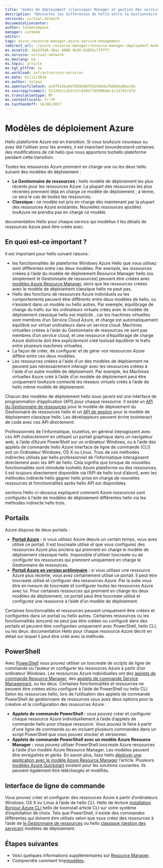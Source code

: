 ```yaml
---
title: "modes de déploiement (classique) Manager et gestion des services aaaResource | Documents Microsoft"
description: "Découvrez les différences de hello entre le Gestionnaire de ressources et les modèles de déploiement classique."
services: virtual-network
documentationcenter: 
author: telmosampaio
manager: carmonm
editor: 
tags: azure-resource-manager,azure-service-management
redirect_url: ./azure-resource-manager/resource-manager-deployment-model
ms.assetid: 18a235d8-38ac-4886-9e56-b3855c73ffff
ms.service: virtual-network
ms.devlang: na
ms.topic: article
ms.tgt_pltfrm: na
ms.workload: infrastructure-services
ms.date: 02/11/2016
ms.author: telmos
ms.openlocfilehash: e14f815ba9d79d9dd8f83b45bda78d0eba0bec56
ms.sourcegitcommit: 523283cc1b3c37c428e77850964dc1c33742c5f0
ms.translationtype: MT
ms.contentlocale: fr-FR
ms.lasthandoff: 10/06/2017
---
```

# <a name="azure-deployment-models"></a>Modèles de déploiement Azure
Hello plateforme Azure est en transition.  Si vous tooAzure nouveaux ou avez été l’utiliser pour les années, il est important toounderstand certaines des modifications de clé hello que nous apportons toohello plateforme pendant cette transition.

Toutes les ressources Azure prennent en charge une ou les deux hello suivant des modèles de déploiement :

* **Le Gestionnaire de ressources :** hello modèle de déploiement les plus récents pour les ressources Azure. La plupart des ressources les plus récentes prennent déjà en charge ce modèle de déploiement ; à terme, ce sera le cas de toutes les ressources.   
* **Classique :** ce modèle est pris en charge dès maintenant par la plupart des ressources Azure existantes. Nouvelles ressources ajoutées tooAzure ne prendra pas en charge ce modèle.

documentation Hello pour chaque service qui modélise il les détails de ressources Azure peut être créée avec.

## <a name="why-does-this-matter"></a>En quoi est-ce important ?
Il est important pour hello suivant raisons :

* les fonctionnalités de plateforme Windows Azure Hello que vous utilisez sont différentes entre ces deux modèles.  Par exemple, les ressources créées à l’aide du modèle de déploiement Resource Manager hello (ou simplement le Gestionnaire de ressources) peuvent être créées avec [modèles Azure Resource Manager](azure-resource-manager/resource-group-overview.md#template-deployment), alors que les ressources créées avec le modèle de déploiement classique hello ne peut pas.
* Hello des fonctions de ressources Azure individuels ou les comportements peuvent être différents entre deux modèles de hello, ou n’existent dans un modèle ou hello autres.  Par exemple, équilibrage de charge du trafic sur les ordinateurs virtuels créés avec le modèle de déploiement classique hello est *implicite* , car les machines virtuelles sont membres d’un Service Cloud Azure, et charge est automatiquement équilibré sur virtuel ordinateurs dans un service cloud. Machines virtuelles créées à l’aide du Gestionnaire de ressources ne sont pas membres d’un service cloud, et une ressource d’équilibrage de charge Azure distincte doit être *explicitement* créé tooload équilibrer le trafic entre plusieurs machines virtuelles.  
* La façon de créer, de configurer et de gérer vos ressources Azure diffère entre ces deux modèles.
* Les ressources créées à l'aide d'un des modèles de déploiement ne peuvent pas nécessairement interagir avec les ressources créées à l'aide d'un autre modèle de déploiement. Par exemple, les Machines virtuelles Azure créé à l’aide d’un modèle de déploiement peut être uniquement tooAzure connecté les réseaux virtuels créés à l’aide de hello même modèle de déploiement.    

Chacun des modèles de déploiement hello sous-jacent est une interface de programmation d’application (API) pour chaque ressource.  Il existe un [API du Gestionnaire de ressources](https://msdn.microsoft.com/library/azure/dn948464.aspx) pour le modèle de déploiement du Gestionnaire de ressources hello et un [API de gestion](https://msdn.microsoft.com/library/azure/ee460799.aspx) pour le modèle de déploiement classique hello. Les développeurs peuvent écrire toointeract de code avec ces API *directement*.  

Professionnels de l’informatique, toutefois, en général interagissent avec ces API *indirectement* en utilisant un portail graphique dans un navigateur web, à l’aide d’Azure PowerShell sur un ordinateur Windows, ou à l’aide des applets de commande hello Azure Interface de ligne de commande (CLI) soit un Ordinateur Windows, OS X ou Linux. Trois de ces méthodes indirectes utilisés par hello professionnel de l’informatique interagissent directement avec les API de hello. Cela signifie que lorsque de nouvelles fonctionnalités sont introduite toohello Azure plateforme ou des ressources, il est toujours directement disponible via l’API de hello tout d’abord, avec les méthodes indirecte hello gagner hello prise en charge de nouvelles ressources et fonctionnalités après hello API est disponibles.  

sections Hello ci-dessous expliquent comment Azure ressources sont configurés à l’aide de modèles de déploiement différentes hello via les méthodes indirecte hello trois.

## <a name="portals"></a>Portails
Azure dispose de deux portails :

* **[Portail Azure](https://manage.windowsazure.com) :** si vous utilisez Azure depuis un certain temps, vous avez utilisé ce portail. Il est toocreate utilisé et que vous configurez des ressources Azure plus anciens qui prennent en charge le modèle de déploiement classique hello. Impossible d’utiliser toocreate ou de configurer les ressources qui prennent uniquement en charge le Gestionnaire de ressources. 
* **[Portail Azure en version préliminaire](https://azure.microsoft.com/overview/preview-portal/) :** si vous utilisez une ressource Azure plus récente, vous avez certainement utilisé ce portail. Il peut être toocreate utilisé et configurer des ressources Azure. Par la suite vous être en mesure de toocreate et configurer toutes les ressources Azure avec lui. Pour certaines ressources qui prennent en charge les deux modèles de déploiement, ce portail peut être toocreate utilisé et configurez une ressource à l’aide d’un modèle de déploiement. 

Certaines fonctionnalités et ressources peuvent uniquement être créées et configurées dans un portail ou hello autres. Certaines ressources ou les fonctionnalités (encore) ne peut pas être créées ou configuré dans des portails et peuvent être configurées uniquement avec PowerShell, hello CLI, ou les deux. documentation Hello pour chaque ressource Azure décrit en détail sur lequel il peut être créé avec la méthode. 

## <a name="powershell"></a>PowerShell
Avec [PowerShell](/powershell/azureps-cmdlets-docs) vous pouvez utiliser un toocreate de scripts de ligne de commande ou l’auteur et configurer les ressources Azure à partir d’un ordinateur Windows.  Les ressources Azure individuelles ont des [applets de commande Resource Manager](/powershell/azure/overview), des [applets de commande Service Management](/powershell/azure/overview?view=azuresmps-3.7.0), ou les deux.  Certaines fonctionnalités et ressources ne peuvent être créées et/ou configuré à l’aide de PowerShell ou hello CLI. Selon les ressources hello, lors de l’utilisation des applets de commande PowerShell de gestionnaire de ressources vous avez deux options pour la création et la configuration des ressources Azure :

* **Applets de commande PowerShell :** vous pouvez créer et configurer chaque ressource Azure individuellement à l’aide d’applets de commande hello pour chaque ressource. Vous pouvez le faire à partir d'une ligne de commande ou en incluant plusieurs commandes dans un script PowerShell que vous pouvez stocker et versionner.
* **Applets de commande PowerShell avec un modèle Azure Resource Manager :** vous pouvez utiliser PowerShell toocreate Azure ressources à l’aide d’un modèle Azure Resource Manager. Les modèles peuvent être enregistrés et gérés. En savoir plus, lisez hello [déployer une application avec le modèle Azure Resource Manager](resource-group-template-deploy.md) l’article. Plusieurs [modèles Azure Quickstart](https://azure.microsoft.com/documentation/templates/) existent pour les solutions courantes. Ils peuvent également être téléchargés et modifiés.

## <a name="cli"></a>Interface de ligne de commande
Vous pouvez créer et configurer des ressources Azure à partir d’ordinateurs Windows, OS X ou Linux à l’aide de hello CLI.  Hello de lecture [installation Bonjour Azure CLI](cli-install-nodejs.md) hello de tooinstall article CLI sur votre système d’exploitation de choix. Tels que PowerShell, il existe des commandes différentes qui doivent être utilisés selon que vous créez des ressources à l’aide de [le Gestionnaire de ressources](xplat-cli-azure-resource-manager.md) ou hello [classique (gestion des services)](virtual-machines/linux/classic/manage-visual-studio.md?toc=%2fazure%2fvirtual-machines%2flinux%2fclassic%2ftoc.json) modèles de déploiement.

## <a name="next-steps"></a>Étapes suivantes
* Voici quelques informations supplémentaires sur [Resource Manager](azure-resource-manager/resource-group-overview.md).
* Comprendre comment trop[modèles](best-practices-resource-manager-design-templates.md).

